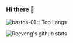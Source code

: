 ### Hi there 👋

<!--
**bastos-01/bastos-01** is a ✨ _special_ ✨ repository because its `README.md` (this file) appears on your GitHub profile.

Here are some ideas to get you started:

- 🔭 I’m currently working on ...
- 🌱 I’m currently learning ...
- 👯 I’m looking to collaborate on ...
- 🤔 I’m looking for help with ...
- 💬 Ask me about ...
- 📫 How to reach me: ...
- 😄 Pronouns: ...
- ⚡ Fun fact: ...
-->

<!-- ![Visitors](https://visitor-badge.laobi.icu/badge?page_id=bastos-01.bastos-01) -->

<!-- ![Views](https://views.whatilearened.today/views/github/bastos-01/views.svg) -->

<p align="left"><img src="https://github-readme-stats.vercel.app/api/top-langs/?username=bastos-01&langs_count=10&theme=tokyonight&layout=compact" alt="bastos-01 :: Top Langs" /></p>



![Reeveng's github stats](https://github-readme-stats.vercel.app/api?username=bastos-01&show_icons=true&title_color=fff&icon_color=79ff97&text_color=9f9f9f&bg_color=151515)

